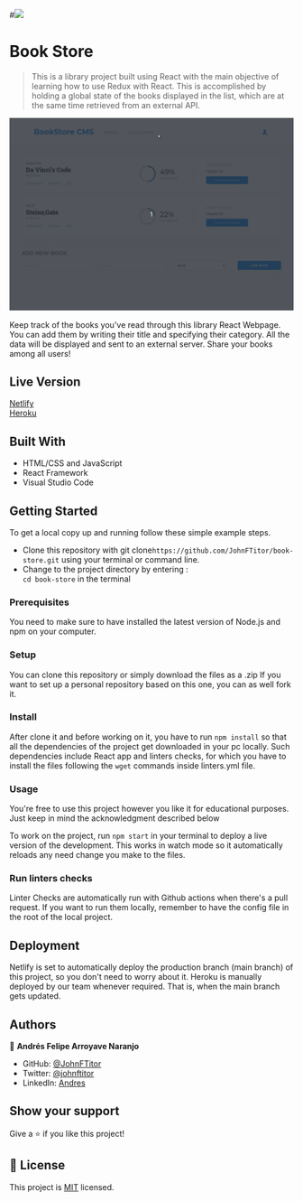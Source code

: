 #![](https://img.shields.io/badge/Microverse-blueviolet)

# Book Store

> This is a library project built using React with the main objective of learning how to use Redux with React. This is accomplished by holding a global state of the books displayed in the list, which are at the same time retrieved from an external API.

![Preview](./preview.gif)

Keep track of the books you've read through this library React Webpage. You can add them by writing their title and specifying their category. All the data will be displayed and sent to an external server. Share your books among all users! 

## Live Version 

[Netlify](https://jfbook-store.netlify.app) <br/>
[Heroku](https://jfbook-store.herokuapp.com/)

## Built With

- HTML/CSS and JavaScript
- React Framework
- Visual Studio Code

## Getting Started

To get a local copy up and running follow these simple example steps.

- Clone this repository with git clone```https://github.com/JohnFTitor/book-store.git``` using your terminal or command line.
- Change to the project directory by entering : <br>
```cd book-store``` in the terminal

### Prerequisites

You need to make sure to have installed the latest version of Node.js and npm on your computer.

### Setup

You can clone this repository or simply download the files as a .zip
If you want to set up a personal repository based on this one, you can as well fork it.

### Install

After clone it and before working on it, you have to run ```npm install``` so that all the dependencies of the project get downloaded in your pc locally.
Such dependencies include React app and linters checks, for which you have to install the files following the ```wget``` commands inside linters.yml file.   
   
### Usage

You're free to use this project however you like it for educational purposes. Just keep in mind the acknowledgment described below

To work on the project, run ```npm start``` in your terminal to deploy a live version of the development. This works in watch mode so it automatically reloads any need change you make to the files. 

### Run linters checks

Linter Checks are automatically run with Github actions when there's a pull request. If you want to run them locally, remember to have the config file in the root of the local project.

## Deployment

Netlify is set to automatically deploy the production branch (main branch) of this project, so you don't need to worry about it.
Heroku is manually deployed by our team whenever required. That is, when the main branch gets updated.

## Authors

👤 **Andrés Felipe Arroyave Naranjo**

- GitHub: [@JohnFTitor](https://github.com/JohnFTitor)
- Twitter: [@johnftitor](https://twitter.com/johnftitor)
- LinkedIn: [Andres](https://www.linkedin.com/in/andresfelipe117/?locale=en_US)

## Show your support

Give a ⭐️ if you like this project!

## 📝 License

This project is [MIT](./MIT.md) licensed.
